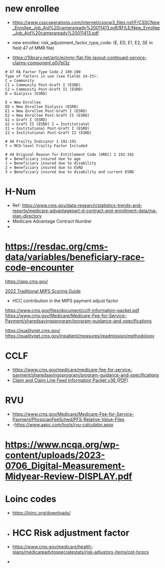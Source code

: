 # new enrollee
-  https://www.csscoperations.com/internet/csscw3_files.nsf/F/CSSCNew_Enrollee_Job_Aid%20cameraready%20011413.pdf/$FILE/New_Enrollee_Job_Aid%20cameraready%20011413.pdf
- new enrollee: risk_adjustment_factor_type_code: (E, ED, E1, E2, SE in field 47 of MMR file)  

- https://1library.net/article/mmr-flat-file-layout-continued-service-claims-component.q0j7pl3z   
```
# 47 RA Factor Type Code 2 189-190
Type of factors in use (see Fields 24-25):
C = Community
C1 = Community Post-Graft I (ESRD)
C2 = Community Post-Graft II (ESRD)
D = Dialysis (ESRD)

E = New Enrollee
ED = New Enrollee Dialysis (ESRD)
E1 = New Enrollee Post-Graft I (ESRD)
E2 = New Enrollee Post-Graft II (ESRD)
G1 = Graft I (ESRD)
G2 = Graft II (ESRD) I = Institutional
I1 = Institutional Post-Graft I (ESRD)
I2 = Institutional Post-Graft II (ESRD)

# 48 Frailty Indicator 1 191-191
Y = MCO-level Frailty Factor Included

# 49 Original Reason for Entitlement Code (OREC) 1 192-192
0 = Beneficiary insured due to age
1 = Beneficiary insured due to disability
2 = Beneficiary insured due to ESRD
3 = Beneficiary insured due to disability and current ESRD
```

# H-Num
- Ref: https://www.cms.gov/data-research/statistics-trends-and-reports/medicare-advantagepart-d-contract-and-enrollment-data/ma-plan-directory
- Medicare Advantage Contract Number
- 

# https://resdac.org/cms-data/variables/beneficiary-race-code-encounter

https://qpp.cms.gov/

[2022 Traditional MIPS Scoring Guide](https://qpp-cm-prod-content.s3.amazonaws.com/uploads/1970/2022%20Traditional%20MIPS%20Scoring%20Guide.pdf)  
- HCC contribution in the MIPS payment adjust factor   

https://www.cms.gov/files/document/cclf-information-packet.pdf   
https://www.cms.gov/Medicare/Medicare-Fee-for-Service-Payment/sharedsavingsprogram/program-guidance-and-specifications  

https://qualitynet.cms.gov/ 
https://qualitynet.cms.gov/inpatient/measures/readmission/methodology  


# CCLF
- https://www.cms.gov/medicare/medicare-fee-for-service-payment/sharedsavingsprogram/program-guidance-and-specifications
- [Claim and Claim Line Feed Information Packet v36 (PDF)](https://www.cms.gov/media/540186)

# RVU
- https://www.cms.gov/Medicare/Medicare-Fee-for-Service-Payment/PhysicianFeeSched/PFS-Relative-Value-Files
- -https://www.aapc.com/tools/rvu-calculator.aspx

# https://www.ncqa.org/wp-content/uploads/2023-0706_Digital-Measurement-Midyear-Review-DISPLAY.pdf

# Loinc codes  
- https://loinc.org/downloads/

- # HCC Risk adjustment factor
- https://www.cms.gov/medicare/health-plans/medicareadvtgspecratestats/risk-adjustors-items/cpt-hcpcs
- 
